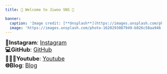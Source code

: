 ```yaml
---
title: 🌟 Welcome to Jiwoo SNS 🌟

banner:
  caption: 'Image credit: [**Unsplash**](https://images.unsplash.com/photo-1620293087949-b026c58aa946)'
  image: 'https://images.unsplash.com/photo-1620293087949-b026c58aa946'
---
```

<div style="font-size: 1.3em;">
    <span><strong>📸Instagram</strong>: <a href="https://www.instagram.com/easy._.cow?igsh=MTZtN3lodnUwMjk5cw%3D%3D&utm_source=qr" target="_blank">Instagram</a></span><br>
    <span><strong>💻GitHub</strong>: <a href="https://github.com/wldnek03" target="_blank">GitHub</a></span><br>
    <span><strong>👩🏻‍💻Youtube</strong>: <a href="https://youtube.com/channel/UC6IHApRXqr04NoG6cZYWkjg?si=8AbtlfreJzhk4oP6" target="_blank">Youtube</a></span><br>
    <span><strong>🌐Blog</strong>: <a href="https://blog.naver.com/wldnek03" target="_blank">Blog</a></span><br>
    <span><strong>
</div>
